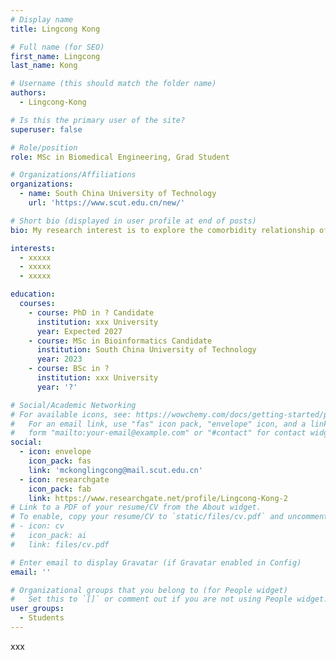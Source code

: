 ```yaml
---
# Display name
title: Lingcong Kong

# Full name (for SEO)
first_name: Lingcong
last_name: Kong

# Username (this should match the folder name)
authors:
  - Lingcong-Kong

# Is this the primary user of the site?
superuser: false

# Role/position
role: MSc in Biomedical Engineering, Grad Student

# Organizations/Affiliations
organizations:
  - name: South China University of Technology
    url: 'https://www.scut.edu.cn/new/'

# Short bio (displayed in user profile at end of posts)
bio: My research interest is to explore the comorbidity relationship of diseases based on complex networks and to find new combination markers, and has constructed multiple biomarker databases and prediction models.

interests:
  - xxxxx
  - xxxxx
  - xxxxx

education:
  courses:
    - course: PhD in ? Candidate
      institution: xxx University
      year: Expected 2027
    - course: MSc in Bioinformatics Candidate
      institution: South China University of Technology
      year: 2023
    - course: BSc in ?
      institution: xxx University
      year: '?'

# Social/Academic Networking
# For available icons, see: https://wowchemy.com/docs/getting-started/page-builder/#icons
#   For an email link, use "fas" icon pack, "envelope" icon, and a link in the
#   form "mailto:your-email@example.com" or "#contact" for contact widget.
social:
  - icon: envelope
    icon_pack: fas
    link: 'mckonglingcong@mail.scut.edu.cn'
  - icon: researchgate
    icon_pack: fab
    link: https://www.researchgate.net/profile/Lingcong-Kong-2
# Link to a PDF of your resume/CV from the About widget.
# To enable, copy your resume/CV to `static/files/cv.pdf` and uncomment the lines below.
# - icon: cv
#   icon_pack: ai
#   link: files/cv.pdf

# Enter email to display Gravatar (if Gravatar enabled in Config)
email: ''

# Organizational groups that you belong to (for People widget)
#   Set this to `[]` or comment out if you are not using People widget.
user_groups:
  - Students
---
```


xxx
